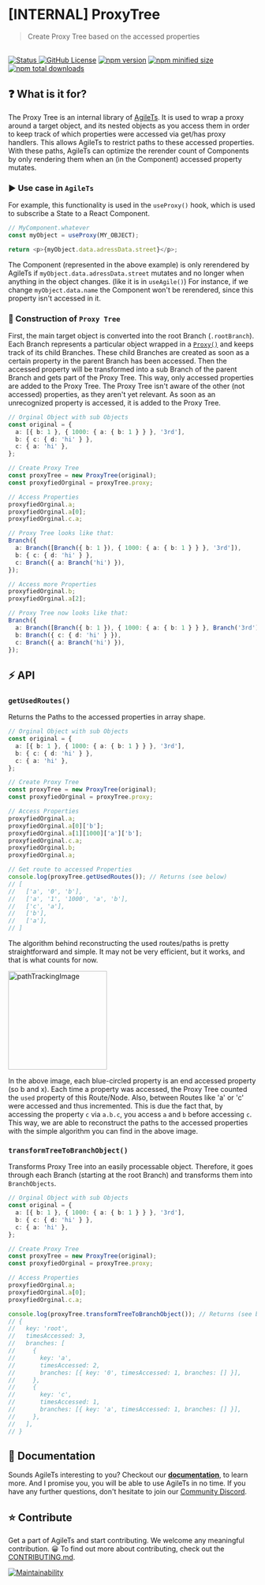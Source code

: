 # [INTERNAL] ProxyTree

> Create Proxy Tree based on the accessed properties

 <br />

 <a href="https://agile-ts.org">
   <img src="https://img.shields.io/badge/Status-Beta-green.svg" alt="Status"/>
 </a>
<a href="https://github.com/agile-ts/agile">
  <img src="https://img.shields.io/github/license/agile-ts/agile.svg?label=license&style=flat&colorA=293140&colorB=4a4872" alt="GitHub License"/></a>
<a href="https://npm.im/@agile-ts/proxytree">
  <img src="https://img.shields.io/npm/v/@agile-ts/proxytree.svg?label=npm&style=flat&colorA=293140&colorB=4a4872" alt="npm version"/></a>
<a href="https://npm.im/@agile-ts/proxytree">
  <img src="https://img.shields.io/bundlephobia/min/@agile-ts/proxytree.svg?label=minified%20size&style=flat&colorA=293140&colorB=4a4872" alt="npm minified size"/></a>
<a href="https://npm.im/@agile-ts/proxytree">
  <img src="https://img.shields.io/npm/dt/@agile-ts/proxytree.svg?label=downloads&style=flat&colorA=293140&colorB=4a4872" alt="npm total downloads"/></a>

<br />

## ❓ What is it for?

The Proxy Tree is an internal library of [AgileTs](https://agile-ts.org).
It is used to wrap a proxy around a target object, and its nested objects as you access them
in order to keep track of which properties were accessed via get/has proxy handlers.
This allows AgileTs to restrict paths to these accessed properties.
With these paths, AgileTs can optimize the rerender count of Components
by only rendering them when an (in the Component) accessed property mutates.

### ▶️ Use case in `AgileTs`

For example, this functionality is used in the `useProxy()` hook,
which is used to subscribe a State to a React Component.
```ts
// MyComponent.whatever
const myObject = useProxy(MY_OBJECT);

return <p>{myObject.data.adressData.street}</p>;
```
The Component (represented in the above example) is only rerendered by AgileTs if `myObject.data.adressData.street` mutates
and no longer when anything in the object changes. (like it is in `useAgile()`)
For instance, if we change `myObject.data.name` the Component won't be rerendered,
since this property isn't accessed in it.

### 🌳 Construction of `Proxy Tree`

First, the main target object is converted into the root Branch (`.rootBranch`).
Each Branch represents a particular object wrapped in a [`Proxy()`](https://developer.mozilla.org/en-US/docs/Web/JavaScript/Reference/Global_Objects/Proxy)
and keeps track of its child Branches.
These child Branches are created as soon as a certain property in the parent Branch has been accessed.
Then the accessed property will be transformed into a sub Branch of the parent Branch and gets part of the Proxy Tree.
This way, only accessed properties are added to the Proxy Tree.
The Proxy Tree isn't aware of the other (not accessed) properties, as they aren't yet relevant.
As soon as an unrecognized property is accessed, it is added to the Proxy Tree.
```ts
// Orginal Object with sub Objects
const original = {
  a: [{ b: 1 }, { 1000: { a: { b: 1 } } }, '3rd'],
  b: { c: { d: 'hi' } },
  c: { a: 'hi' },
};

// Create Proxy Tree
const proxyTree = new ProxyTree(original);
const proxyfiedOrginal = proxyTree.proxy;  

// Access Properties
proxyfiedOrginal.a;
proxyfiedOrginal.a[0];
proxyfiedOrginal.c.a;

// Proxy Tree looks like that:
Branch({
  a: Branch([Branch({ b: 1 }), { 1000: { a: { b: 1 } } }, '3rd']),
  b: { c: { d: 'hi' } },
  c: Branch({ a: Branch('hi') }),
});

// Access more Properties
proxyfiedOrginal.b;
proxyfiedOrginal.a[2];

// Proxy Tree now looks like that:
Branch({
  a: Branch([Branch({ b: 1 }), { 1000: { a: { b: 1 } } }, Branch('3rd')]),
  b: Branch({ c: { d: 'hi' } }),
  c: Branch({ a: Branch('hi') }),
});
```

## ⚡️ API

### `getUsedRoutes()`

Returns the Paths to the accessed properties in array shape.
```ts
// Orginal Object with sub Objects
const original = {
  a: [{ b: 1 }, { 1000: { a: { b: 1 } } }, '3rd'],
  b: { c: { d: 'hi' } },
  c: { a: 'hi' },
};

// Create Proxy Tree
const proxyTree = new ProxyTree(original);
const proxyfiedOrginal = proxyTree.proxy;

// Access Properties
proxyfiedOrginal.a;
proxyfiedOrginal.a[0]['b'];
proxyfiedOrginal.a[1][1000]['a']['b'];
proxyfiedOrginal.c.a;
proxyfiedOrginal.b;
proxyfiedOrginal.a;

// Get route to accessed Properties
console.log(proxyTree.getUsedRoutes()); // Returns (see below)
// [
//   ['a', '0', 'b'],
//   ['a', '1', '1000', 'a', 'b'],
//   ['c', 'a'],
//   ['b'],
//   ['a'],
// ]
```
The algorithm behind reconstructing the used routes/paths is pretty straightforward and simple.
It may not be very efficient, but it works, and that is what counts for now.

<img src="https://raw.githubusercontent.com/agile-ts/agile/master/packages/proxytree/static/pathTrackingImage.jpg" alt="pathTrackingImage" width="200"/>

In the above image, each blue-circled property is an end accessed property (so b and x).
Each time a property was accessed, 
the Proxy Tree counted the `used` property of this Route/Node. 
Also, between Routes like 'a' or 'c' were accessed and thus incremented.
This is due the fact that, by accessing the property `c` via `a.b.c`, you access `a` and `b` before accessing `c`.
This way, we are able to reconstruct the paths to the accessed properties 
with the simple algorithm you can find in the above image.


### `transformTreeToBranchObject()`

Transforms Proxy Tree into an easily processable object.
Therefore, it goes through each Branch (starting at the root Branch) and transforms them into `BranchObjects`.
```ts
// Orginal Object with sub Objects
const original = {
  a: [{ b: 1 }, { 1000: { a: { b: 1 } } }, '3rd'],
  b: { c: { d: 'hi' } },
  c: { a: 'hi' },
};

// Create Proxy Tree
const proxyTree = new ProxyTree(original);
const proxyfiedOrginal = proxyTree.proxy;

// Access Properties
proxyfiedOrginal.a;
proxyfiedOrginal.a[0];
proxyfiedOrginal.c.a;

console.log(proxyTree.transformTreeToBranchObject()); // Returns (see below)
// {
//   key: 'root',
//   timesAccessed: 3,
//   branches: [
//     {
//       key: 'a',
//       timesAccessed: 2,
//       branches: [{ key: '0', timesAccessed: 1, branches: [] }],
//     },
//     {
//       key: 'c',
//       timesAccessed: 1,
//       branches: [{ key: 'a', timesAccessed: 1, branches: [] }],
//     },
//   ],
// }
```

## 📄 Documentation

Sounds AgileTs interesting to you?
Checkout our **[documentation](https://agile-ts.org/docs/introduction)**, to learn more.
And I promise you, you will be able to use AgileTs in no time.
If you have any further questions, don't hesitate to join our [Community Discord](https://discord.gg/T9GzreAwPH).

## ⭐️ Contribute

Get a part of AgileTs and start contributing. We welcome any meaningful contribution. 😀
To find out more about contributing, check out the [CONTRIBUTING.md](https://github.com/agile-ts/agile/blob/master/CONTRIBUTING.md).

<a href="https://codeclimate.com/github/agile-ts/agile/coverage.svg">
   <img src="https://codeclimate.com/github/agile-ts/agile/badges/gpa.svg" alt="Maintainability"/>
</a>
